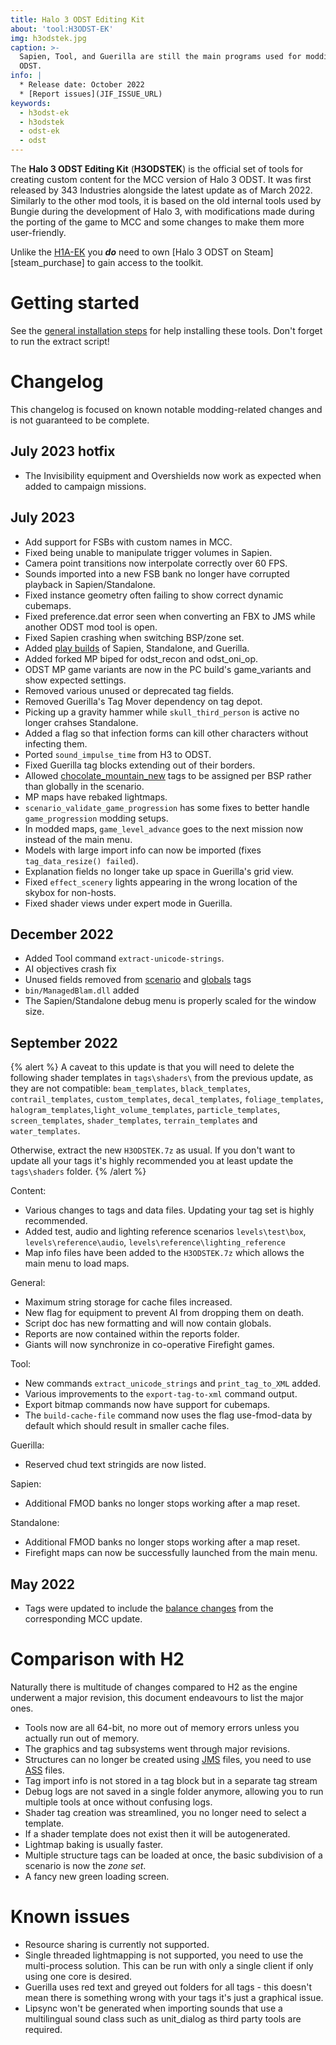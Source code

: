 ```yaml
---
title: Halo 3 ODST Editing Kit
about: 'tool:H3ODST-EK'
img: h3odstek.jpg
caption: >-
  Sapien, Tool, and Guerilla are still the main programs used for modding Halo 3
  ODST.
info: |
  * Release date: October 2022
  * [Report issues](JIF_ISSUE_URL)
keywords:
  - h3odst-ek
  - h3odstek
  - odst-ek
  - odst
---
```

The **Halo 3 ODST Editing Kit** (**H3ODSTEK**) is the official set of tools for creating custom content for the MCC version of Halo 3 ODST. It was first released by 343 Industries alongside the latest update as of March 2022.
Similarly to the other mod tools, it is based on the old internal tools used by Bungie during the development of Halo 3, with modifications made during the porting of the game to MCC and some changes to make them more user-friendly.

Unlike the [H1A-EK](~h1-ek) you ***do*** need to own [Halo 3 ODST on Steam][steam_purchase] to gain access to the toolkit.

# Getting started
See the [general installation steps](~/general/mod-tools#installation) for help installing these tools. Don't forget to run the extract script!

# Changelog
This changelog is focused on known notable modding-related changes and is not guaranteed to be complete.

## July 2023 hotfix
* The Invisibility equipment and Overshields now work as expected when added to campaign missions.

## July 2023
* Add support for FSBs with custom names in MCC.
* Fixed being unable to manipulate trigger volumes in Sapien.
* Camera point transitions now interpolate correctly over 60 FPS.
* Sounds imported into a new FSB bank no longer have corrupted playback in Sapien/Standalone.
* Fixed instance geometry often failing to show correct dynamic cubemaps.
* Fixed preference.dat error seen when converting an FBX to JMS while another ODST mod tool is open.
* Fixed Sapien crashing when switching BSP/zone set.
* Added [play builds](~blam#build-types) of Sapien, Standalone, and Guerilla.
* Added forked MP biped for odst_recon and odst_oni_op.
* ODST MP game variants are now in the PC build's game_variants and show expected settings.
* Removed various unused or deprecated tag fields.
* Removed Guerilla's Tag Mover dependency on tag depot.
* Picking up a gravity hammer while `skull_third_person` is active no longer crahses Standalone.
* Added a flag so that infection forms can kill other characters without infecting them.
* Ported `sound_impulse_time` from H3 to ODST.
* Fixed Guerilla tag blocks extending out of their borders.
* Allowed [chocolate_mountain_new](~) tags to be assigned per BSP rather than globally in the scenario.
* MP maps have rebaked lightmaps.
* `scenario_validate_game_progression` has some fixes to better handle `game_progression` modding setups.
* In modded maps, `game_level_advance` goes to the next mission now instead of the main menu.
* Models with large import info can now be imported (fixes `tag_data_resize() failed`).
* Explanation fields no longer take up space in Guerilla's grid view.
* Fixed `effect_scenery` lights appearing in the wrong location of the skybox for non-hosts.
* Fixed shader views under expert mode in Guerilla.

## December 2022
* Added Tool command `extract-unicode-strings`.
* AI objectives crash fix
* Unused fields removed from [scenario](~) and [globals](~) tags
* `bin/ManagedBlam.dll` added
* The Sapien/Standalone debug menu is properly scaled for the window size.

## September 2022
{% alert %}
A caveat to this update is that you will need to delete the following shader templates in `tags\shaders\` from the previous update, as they are not compatible: `beam_templates`, `black_templates`, `contrail_templates`, `custom_templates`, `decal_templates`, `foliage_templates`, `halogram_templates`,`light_volume_templates`, `particle_templates`, `screen_templates`, `shader_templates`, `terrain_templates` and `water_templates`.

Otherwise, extract the new `H3ODSTEK.7z` as usual. If you don't want to update all your tags it's highly recommended you at least update the `tags\shaders` folder.
{% /alert %}

Content:
* Various changes to tags and data files. Updating your tag set is highly recommended.
* Added test, audio and lighting reference scenarios `levels\test\box`, `levels\reference\audio`, `levels\reference\lighting_reference`
* Map info files have been added to the `H3ODSTEK.7z` which allows the main menu to load maps.

General:
* Maximum string storage for cache files increased.
* New flag for equipment to prevent AI from dropping them on death.
* Script doc has new formatting and will now contain globals.
* Reports are now contained within the reports folder.
* Giants will now synchronize in co-operative Firefight games.

Tool:
* New commands `extract_unicode_strings` and `print_tag_to_XML` added.
* Various improvements to the `export-tag-to-xml` command output.
* Export bitmap commands now have support for cubemaps.
* The `build-cache-file` command now uses the flag use-fmod-data by default which should result in smaller cache files.

Guerilla:
* Reserved chud text stringids are now listed.

Sapien:
* Additional FMOD banks no longer stops working after a map reset.

Standalone:
* Additional FMOD banks no longer stops working after a map reset.
* Firefight maps can now be successfully launched from the main menu.

## May 2022
* Tags were updated to include the [balance changes](https://support.halowaypoint.com/hc/en-us/articles/5178835359380-Halo-The-Master-Chief-Collection-MCC-Update-April-2022) from the corresponding MCC update.

# Comparison with H2
Naturally there is multitude of changes compared to H2 as the engine underwent a major revision, this document endeavours to list the major ones.

* Tools now are all 64-bit, no more out of memory errors unless you actually run out of memory.
* The graphics and tag subsystems went through major revisions.
* Structures can no longer be created using [JMS](~) files, you need to use [ASS](~) files.
* Tag import info is not stored in a tag block but in a separate tag stream
* Debug logs are not saved in a single folder anymore, allowing you to run multiple tools at once without confusing logs.
* Shader tag creation was streamlined, you no longer need to select a template.
* If a shader template does not exist then it will be autogenerated.
* Lightmap baking is usually faster.
* Multiple structure tags can be loaded at once, the basic subdivision of a scenario is now the *zone set*.
* A fancy new green loading screen.

# Known issues

* Resource sharing is currently not supported.
* Single threaded lightmapping is not supported, you need to use the multi-process solution. This can be run with only a single client if only using one core is desired.
* Guerilla uses red text and greyed out folders for all tags - this doesn't mean there is something wrong with your tags it's just a graphical issue.
* Lipsync won't be generated when importing sounds that use a multilingual sound class such as unit_dialog as third party tools are required.

